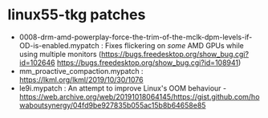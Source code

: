 # linux55-tkg patches

- 0008-drm-amd-powerplay-force-the-trim-of-the-mclk-dpm-levels-if-OD-is-enabled.mypatch : Fixes flickering on *some* AMD GPUs while using multiple monitors (https://bugs.freedesktop.org/show_bug.cgi?id=102646 https://bugs.freedesktop.org/show_bug.cgi?id=108941)
- mm_proactive_compaction.mypatch : https://lkml.org/lkml/2019/10/30/1076
- le9i.mypatch : An attempt to improve Linux's OOM behaviour - https://web.archive.org/web/20191018064145/https://gist.github.com/howaboutsynergy/04fd9be927835b055ac15b8b64658e85
